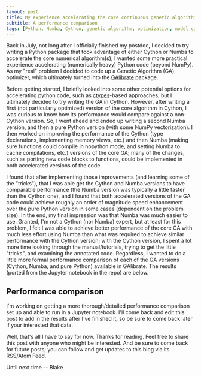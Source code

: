 ```yaml
---
layout: post
title: My experience accelerating the core continuous genetic algorithm of GAlibrate Cython and Numba
subtitle: A performance comparison
tags: [Python, Numba, Cython, genetic algorithm, optimization, model calibration]
---
```


Back in July, not long after I officially finished my postdoc, I decided to try writing a Python package that took advantage of either Cython or Numba to accelerate the core numerical algorithm(s); I wanted some more practical experience accelerating (numerically heavy) Python code (beyond NumPy). As my "real" problem I decided to code up a Genetic Algorithm (GA) optimizer, which ultimately turned into the [GAlibrate](https://github.com/blakeaw/GAlibrate) package.

Before getting started, I briefly looked into some other potential options for accelerating python code, such as [ctypes]()-based approaches, but I ultimately decided to try writing the GA in Cython. However, after writing a first (not particularly optimized) version of the core algorithm in Cython, I was curious to know how its performance would compare against a non-Cython version. So, I went ahead and ended up writing a second Numba version, and then a pure Python version (with some NumPy vectorization). I then worked on improving the performance of the Cython (type declarations, implementing memory views, etc.) and then Numba (making sure functions could compile in nopython mode, and setting Numba to cache compilations, etc.) versions of the core GA; many of the changes, such as porting new code blocks to functions, could be implemented in both accelerated versions of the code.

I found that after implementing those improvements (and learning some of the "tricks"), that I was able get the Cython and Numba versions to have comparable performance (the Numba version was typically a little faster than the Cython one), and I found that both accelerated versions of the GA code could achieve roughly an order of magnitude speed enhancement over the pure Python version in some cases (dependent on the problem size). In the end, my final impression was that Numba was much easier to use. Granted, I'm not a Cython (nor Numba) expert, but at least for this problem, I felt I was able to achieve better performance of the core GA with much less effort using Numba than what was required to achieve similar performance with the Cython version; with the Cython version, I spent a lot more time looking through the manual/tutorials, trying to get the little "tricks", and examining the annotated code. Regardless, I wanted to do a little more formal performance comparison of each of the GA versions (Cython, Numba, and pure Python) available in GAlibrate. The results (ported from the Jupyter notebook in the []() repo) are below.

## Performance comparison    
I'm working on getting a more thorough/detailed performance comparison set up and able to run in a Jupyter notebook. I'll come back and edit this post to add in the results after I've finished it, so be sure to come back later if your interested that data.


Well, that's all I have to say for now. Thanks for reading. Feel free to share this post with anyone who might be interested. And be sure to come back for future posts; you can follow and get updates to this blog via its RSS/Atom Feed.

Until next time -- Blake
